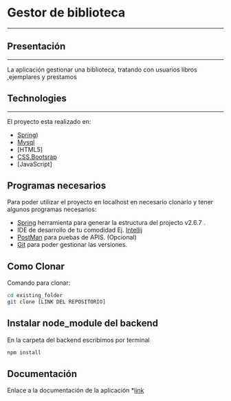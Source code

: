 # Gestor de biblioteca
***

## Presentación
***
La aplicación gestionar una biblioteca, tratando con usuarios libros ,ejemplares y prestamos

## Technologies
***
El proyecto esta realizado en:
* [Spring](https://spring.io/))
* [Mysql](https://www.mysql.com/)
* [HTML5]
* [CSS.Bootsrap](https://getbootstrap.com/)
* [JavaScript]

## Programas necesarios

Para poder utilizar el proyecto en localhost en necesario clonarlo y tener algunos programas necesarios:

- [Spring](https://spring.io/tools) herramienta para generar la estructura del projecto v2.6.7 .
- IDE de desarrollo de tu comodidad Ej. [Intellij](https://www.jetbrains.com/es-es/idea/)
- [PostMan](https://www.postman.com/downloads/) para puebas de APIS. (Opcional)
- [Git](https://git-scm.com/downloads) para poder gestionar las versiones.

## Como Clonar

Comando para clonar:

```bash
cd existing_folder
git clone [LINK DEL REPOSITORIO]

```
## Instalar node_module del backend

En la carpeta del backend escribimos por terminal

```bash
npm install

```
## Documentación

Enlace a la documentación de la aplicación *[link](https://github.com/oasrcode/Restapi_Gestor_de_Biblioteca_SpringBoot/blob/master/Documentacion.pdf)
